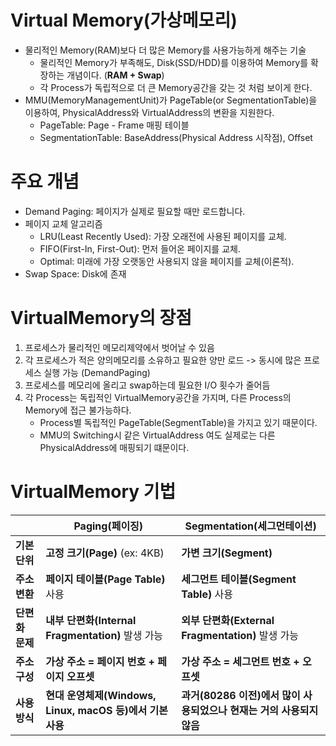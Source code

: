 # Virtual Memory(가상메모리)
- 물리적인 Memory(RAM)보다 더 많은 Memory를 사용가능하게 해주는 기술
  - 물리적인 Memory가 부족해도, Disk(SSD/HDD)를 이용하여 Memory를 확장하는 개념이다. (**RAM + Swap**)
  - 각 Process가 독립적으로 더 큰 Memory공간을 갖는 것 처럼 보이게 한다.
- MMU(MemoryManagementUnit)가 PageTable(or SegmentationTable)을 이용하여, PhysicalAddress와 VirtualAddress의 변환을 지원한다.
    - PageTable: Page - Frame 매핑 테이블
    - SegmentationTable: BaseAddress(Physical Address 시작점), Offset
# 주요 개념
- Demand Paging: 페이지가 실제로 필요할 때만 로드합니다.
- 페이지 교체 알고리즘
  - LRU(Least Recently Used): 가장 오래전에 사용된 페이지를 교체.
  - FIFO(First-In, First-Out): 먼저 들어온 페이지를 교체. 
  - Optimal: 미래에 가장 오랫동안 사용되지 않을 페이지를 교체(이론적).
- Swap Space: Disk에 존재

# VirtualMemory의 장점
1. 프로세스가 물리적인 메모리제약에서 벗어날 수 있음
2. 각 프로세스가 적은 양의메모리를 소유하고 필요한 양만 로드 -> 동시에 많은 프로세스 실행 가능 (DemandPaging)
3. 프로세스를 메모리에 올리고 swap하는데 필요한 I/O 횟수가 줄어듬 
4. 각 Process는 독립적인 VirtualMemory공간을 가지며, 다른 Process의 Memory에 접근 불가능하다.
   - Process별 독립적인 PageTable(SegmentTable)을 가지고 있기 때문이다.
   - MMU의 Switching시 같은 VirtualAddress 여도 실제로는 다른 PhysicalAddress에 매핑되기 떄문이다.

# VirtualMemory 기법

|  | **Paging(페이징)** | **Segmentation(세그먼테이션)** |
|---|---|---|
| **기본 단위** | **고정 크기(Page)** (ex: 4KB) | **가변 크기(Segment)** |
| **주소 변환** | **페이지 테이블(Page Table)** 사용 | **세그먼트 테이블(Segment Table)** 사용 |
| **단편화 문제** | **내부 단편화(Internal Fragmentation)** 발생 가능 | **외부 단편화(External Fragmentation)** 발생 가능 |
| **주소 구성** | **가상 주소 = 페이지 번호 + 페이지 오프셋** | **가상 주소 = 세그먼트 번호 + 오프셋** |
| **사용 방식** | **현대 운영체제(Windows, Linux, macOS 등)에서 기본 사용** | **과거(80286 이전)에서 많이 사용되었으나 현재는 거의 사용되지 않음** |
